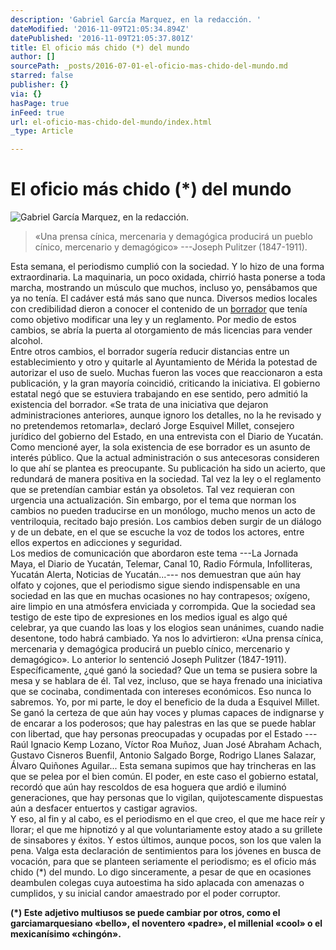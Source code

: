 ```yaml
---
description: 'Gabriel García Marquez, en la redacción. '
dateModified: '2016-11-09T21:05:34.894Z'
datePublished: '2016-11-09T21:05:37.801Z'
title: El oficio más chido (*) del mundo
author: []
sourcePath: _posts/2016-07-01-el-oficio-mas-chido-del-mundo.md
starred: false
publisher: {}
via: {}
hasPage: true
inFeed: true
url: el-oficio-mas-chido-del-mundo/index.html
_type: Article

---
```

# El oficio más chido (\*) del mundo
![Gabriel García Marquez, en la redacción. ](https://the-grid-user-content.s3-us-west-2.amazonaws.com/93538441-e546-402d-b7bb-410c92a59299.jpg)

> «Una prensa cínica, mercenaria y demagógica producirá un pueblo cínico, mercenario y demagógico» ---Joseph Pulitzer (1847-1911). 

Esta semana, el periodismo cumplió con la sociedad. Y lo hizo de una forma extraordinaria. La maquinaria, un poco oxidada, chirrió hasta ponerse a toda marcha, mostrando un músculo que muchos, incluso yo, pensábamos que ya no tenía. El cadáver está más sano que nunca. Diversos medios locales con credibilidad dieron a conocer el contenido de un [borrador][0] que tenía como objetivo modificar una ley y un reglamento. Por medio de estos cambios, se abría la puerta al otorgamiento de más licencias para vender alcohol.   
Entre otros cambios, el borrador sugería reducir distancias entre un establecimiento y otro y quitarle al Ayuntamiento de Mérida la potestad de autorizar el uso de suelo. Muchas fueron las voces que reaccionaron a esta publicación, y la gran mayoría coincidió, criticando la iniciativa. El gobierno estatal negó que se estuviera trabajando en ese sentido, pero admitió la existencia del borrador. «Se trata de una iniciativa que dejaron administraciones anteriores, aunque ignoro los detalles, no la he revisado y no pretendemos retomarla», declaró Jorge Esquivel Millet, consejero jurídico del gobierno del Estado, en una entrevista con el Diario de Yucatán.   
Como mencioné ayer, la sola existencia de ese borrador es un asunto de interés público. Que la actual administración o sus antecesoras consideren lo que ahí se plantea es preocupante. Su publicación ha sido un acierto, que redundará de manera positiva en la sociedad. Tal vez la ley o el reglamento que se pretendían cambiar están ya obsoletos. Tal vez requieran con urgencia una actualización. Sin embargo, por el tema que norman los cambios no pueden traducirse en un monólogo, mucho menos un acto de ventriloquia, recitado bajo presión. Los cambios deben surgir de un diálogo y de un debate, en el que se escuche la voz de todos los actores, entre ellos expertos en adicciones y seguridad.   
Los medios de comunicación que abordaron este tema ---La Jornada Maya, el Diario de Yucatán, Telemar, Canal 10, Radio Fórmula, Infolliteras, Yucatán Alerta, Noticias de Yucatán...--- nos demuestran que aún hay olfato y cojones, que el periodismo sigue siendo indispensable en una sociedad en las que en muchas ocasiones no hay contrapesos; oxígeno, aire limpio en una atmósfera enviciada y corrompida. Que la sociedad sea testigo de este tipo de expresiones en los medios igual es algo qué celebrar, ya que cuando las loas y los elogios sean unánimes, cuando nadie desentone, todo habrá cambiado. Ya nos lo advirtieron: «Una prensa cínica, mercenaria y demagógica producirá un pueblo cínico, mercenario y demagógico». Lo anterior lo sentenció Joseph Pulitzer (1847-1911).   
Específicamente, ¿qué ganó la sociedad? Que un tema se pusiera sobre la mesa y se hablara de él. Tal vez, incluso, que se haya frenado una iniciativa que se cocinaba, condimentada con intereses económicos. Eso nunca lo sabremos. Yo, por mi parte, le doy el beneficio de la duda a Esquivel Millet. Se ganó la certeza de que aún hay voces y plumas capaces de indignarse y de encarar a los poderosos; que hay palestras en las que se puede hablar con libertad, que hay personas preocupadas y ocupadas por el Estado ---Raúl Ignacio Kemp Lozano, Víctor Roa Muñoz, Juan José Abraham Achach, Gustavo Cisneros Buenfil, Antonio Salgado Borge, Rodrigo Llanes Salazar, Álvaro Quiñones Aguilar... Esta semana supimos que hay trincheras en las que se pelea por el bien común. El poder, en este caso el gobierno estatal, recordó que aún hay rescoldos de esa hoguera que ardió e iluminó generaciones, que hay personas que lo vigilan, quijotescamente dispuestas aún a desfacer entuertos y castigar agravios.  
Y eso, al fin y al cabo, es el periodismo en el que creo, el que me hace reír y llorar; el que me hipnotizó y al que voluntariamente estoy atado a su grillete de sinsabores y éxitos. Y estos últimos, aunque pocos, son los que valen la pena. Valga esta declaración de sentimientos para los jóvenes en busca de vocación, para que se planteen seriamente el periodismo; es el oficio más chido (\*) del mundo. Lo digo sinceramente, a pesar de que en ocasiones deambulen colegas cuya autoestima ha sido aplacada con amenazas o cumplidos, y su inicial candor amaestrado por el poder corruptor.

**(\*) Este adjetivo multiusos se puede cambiar por otros, como el garciamarquesiano «bello», el noventero «padre», el millenial «cool» o el mexicanísimo «chingón».**

[0]: https://www.lajornadamaya.mx/2016-06-28/Negocio-redondo